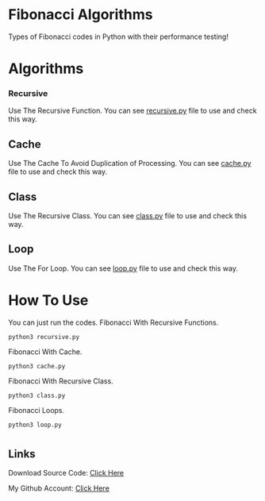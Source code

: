 # Fibonacci Algorithms

Types of Fibonacci codes in Python with their performance testing!

#

# Algorithms

### Recursive

Use The Recursive Function.
You can see [recursive.py](https://github.com/dori-dev/fibonacci-algorithms/blob/main/recursive.py) file to use and check this way.

## Cache

Use The Cache To Avoid Duplication of Processing.
You can see [cache.py](https://github.com/dori-dev/fibonacci-algorithms/blob/main/cache.py) file to use and check this way.

## Class

Use The Recursive Class.
You can see [class.py](https://github.com/dori-dev/fibonacci-algorithms/blob/main/class.py) file to use and check this way.

## Loop

Use The For Loop.
You can see [loop.py](https://github.com/dori-dev/fibonacci-algorithms/blob/main/loop.py) file to use and check this way.

#

# How To Use

You can just run the codes.
Fibonacci With Recursive Functions.

```
python3 recursive.py
```

Fibonacci With Cache.

```
python3 cache.py
```

Fibonacci With Recursive Class.

```
python3 class.py
```

Fibonacci Loops.

```
python3 loop.py
```

#

## Links

Download Source Code: [Click Here](https://github.com/dori-dev/fibonacci-algorithms/archive/refs/heads/main.zip)

My Github Account: [Click Here](https://github.com/dori-dev/)
